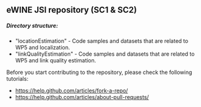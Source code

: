 ## eWINE JSI repository (SC1 & SC2)

##### Directory structure:
- "locationEstimation" - Code samples and datasets that are related to WP5 and localization.
- "linkQualityEstimation" - Code samples and datasets that are related to WP5 and link quality estimation.

Before you start contributing to the repository, please check the following tutorials:
- https://help.github.com/articles/fork-a-repo/
- https://help.github.com/articles/about-pull-requests/

